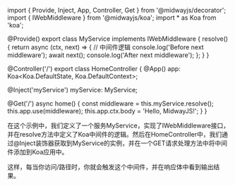 import { Provide, Inject, App, Controller, Get } from '@midwayjs/decorator';
import { IWebMiddleware } from '@midwayjs/koa';
import * as Koa from 'koa';
 
@Provide()
export class MyService implements IWebMiddleware {
  resolve() {
    return async (ctx, next) => {
      // 中间件逻辑
      console.log('Before next middleware');
      await next();
      console.log('After next middleware');
    };
  }
}
 
@Controller('/')
export class HomeController {
  @App()
  app: Koa<Koa.DefaultState, Koa.DefaultContext>;
  
  @Inject('myService')
  myService: MyService;
 
  @Get('/')
  async home() {
    const middleware = this.myService.resolve();
    this.app.use(middleware);
    this.app.ctx.body = 'Hello, MidwayJS!';
  }
}

在这个示例中，我们定义了一个服务MyService，实现了IWebMiddleware接口，并在resolve方法中定义了Koa中间件的逻辑。然后在HomeController中，我们通过@Inject装饰器获取到MyService的实例，并在一个GET请求处理方法中将中间件添加到Koa应用中。

这样，每当你访问/路径时，你就会触发这个中间件，并在响应体中看到输出结果。